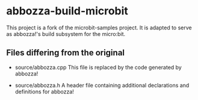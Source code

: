 # abbozza-build-microbit

This project is a fork of the microbit-samples project. It is adapted to serve as abbozza!'s build subsystem for the micro:bit.

## Files differing from the original

* source/abbozza.cpp
  This file is replaced by the code generated by abbozza!
  
* source/abbozza.h
  A header file containing additional declarations and definitions for abbozza!
  
